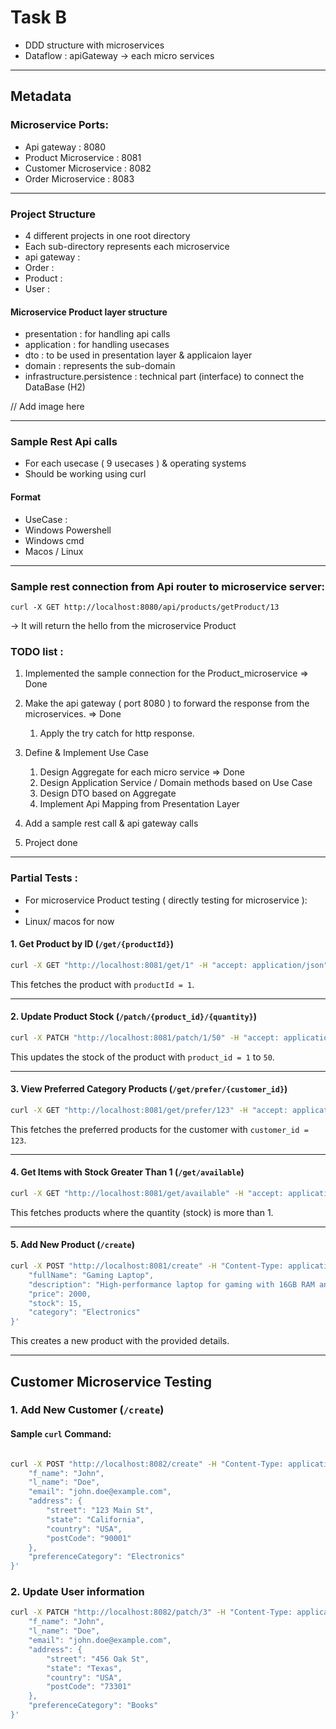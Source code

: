 # Task B
* DDD structure with microservices
* Dataflow : apiGateway -> each micro services

___
## Metadata

### Microservice Ports:
* Api gateway : 8080
* Product Microservice : 8081  
* Customer Microservice : 8082
* Order Microservice : 8083

___
### Project Structure
* 4 different projects in one root directory
* Each sub-directory represents each microservice 
* api gateway : 
* Order : 
* Product : 
* User : 


#### Microservice Product layer structure 
* presentation : for handling api calls
* application : for handling usecases
* dto : to be used in presentation layer & applicaion layer
* domain : represents the sub-domain
* infrastructure.persistence : technical part (interface) to connect the DataBase (H2)

// Add image here

___
### Sample Rest Api calls

* For each usecase ( 9 usecases ) & operating systems
* Should be working using curl

#### Format
  * UseCase :
  * Windows Powershell
  * Windows cmd
  * Macos / Linux 

___

### Sample rest connection from Api router to microservice server: 
`curl -X GET http://localhost:8080/api/products/getProduct/13 `

-> It will return the hello from the microservice Product 


### TODO list :

1. Implemented the sample connection for the Product_microservice  => Done
2. Make the api gateway ( port 8080 ) to forward the response from the microservices.  => Done
   1. Apply the try catch for http response. 

3. Define & Implement Use Case
   1. Design Aggregate for each micro service => Done 
   2. Design Application Service / Domain methods based on Use Case
   3. Design DTO based on Aggregate 
   4. Implement Api Mapping from Presentation Layer

4. Add a sample rest call & api gateway calls
5. Project done




___

### Partial Tests : 

* For microservice Product testing ( directly testing for microservice ): 
* 
* Linux/ macos for now

#### 1. Get Product by ID (`/get/{productId}`)

```bash
curl -X GET "http://localhost:8081/get/1" -H "accept: application/json"
```

This fetches the product with `productId = 1`.

---

#### 2. Update Product Stock (`/patch/{product_id}/{quantity}`)

```bash
curl -X PATCH "http://localhost:8081/patch/1/50" -H "accept: application/json"
```

This updates the stock of the product with `product_id = 1` to `50`.

---

#### 3. View Preferred Category Products (`/get/prefer/{customer_id}`) 

```bash
curl -X GET "http://localhost:8081/get/prefer/123" -H "accept: application/json"
```

This fetches the preferred products for the customer with `customer_id = 123`.

---

#### 4. Get Items with Stock Greater Than 1 (`/get/available`) 

```bash
curl -X GET "http://localhost:8081/get/available" -H "accept: application/json"
```

This fetches products where the quantity (stock) is more than 1.

---

#### 5. Add New Product (`/create`)

```bash
curl -X POST "http://localhost:8081/create" -H "Content-Type: application/json" -d '{
    "fullName": "Gaming Laptop",
    "description": "High-performance laptop for gaming with 16GB RAM and RTX 3080 GPU.",
    "price": 2000,
    "stock": 15,
    "category": "Electronics"
}'
```

This creates a new product with the provided details.

___

## Customer Microservice Testing 


### 1. Add New Customer (`/create`)

#### Sample `curl` Command:

```bash

curl -X POST "http://localhost:8082/create" -H "Content-Type: application/json" -d '{
    "f_name": "John",
    "l_name": "Doe",
    "email": "john.doe@example.com",
    "address": {
        "street": "123 Main St",
        "state": "California",
        "country": "USA",
        "postCode": "90001"
    },
    "preferenceCategory": "Electronics"
}'
```

### 2. Update User information

```bash
curl -X PATCH "http://localhost:8082/patch/3" -H "Content-Type: application/json" -d '{
    "f_name": "John",
    "l_name": "Doe",
    "email": "john.doe@example.com",
    "address": {
        "street": "456 Oak St",
        "state": "Texas",
        "country": "USA",
        "postCode": "73301"
    },
    "preferenceCategory": "Books"
}'
